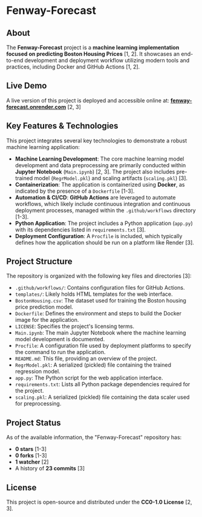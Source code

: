 # Fenway-Forecast

## About
The **Fenway-Forecast** project is a **machine learning implementation focused on predicting Boston Housing Prices** [1, 2]. It showcases an end-to-end development and deployment workflow utilizing modern tools and practices, including Docker and GitHub Actions [1, 2].

## Live Demo
A live version of this project is deployed and accessible online at:
**[fenway-forecast.onrender.com](https://fenway-forecast.onrender.com/)** [2, 3]

## Key Features & Technologies
This project integrates several key technologies to demonstrate a robust machine learning application:
*   **Machine Learning Development**: The core machine learning model development and data preprocessing are primarily conducted within **Jupyter Notebook** (`Main.ipynb`) [2, 3]. The project also includes pre-trained model (`RegrModel.pkl`) and scaling artifacts (`scaling.pkl`) [3].
*   **Containerization**: The application is containerized using **Docker**, as indicated by the presence of a `Dockerfile` [1-3].
*   **Automation & CI/CD**: **GitHub Actions** are leveraged to automate workflows, which likely include continuous integration and continuous deployment processes, managed within the `.github/workflows` directory [1-3].
*   **Python Application**: The project includes a Python application (`app.py`) with its dependencies listed in `requirements.txt` [3].
*   **Deployment Configuration**: A `Procfile` is included, which typically defines how the application should be run on a platform like Render [3].

## Project Structure
The repository is organized with the following key files and directories [3]:
*   `.github/workflows/`: Contains configuration files for GitHub Actions.
*   `templates/`: Likely holds HTML templates for the web interface.
*   `BostonHousing.csv`: The dataset used for training the Boston housing price prediction model.
*   `Dockerfile`: Defines the environment and steps to build the Docker image for the application.
*   `LICENSE`: Specifies the project's licensing terms.
*   `Main.ipynb`: The main Jupyter Notebook where the machine learning model development is documented.
*   `Procfile`: A configuration file used by deployment platforms to specify the command to run the application.
*   `README.md`: This file, providing an overview of the project.
*   `RegrModel.pkl`: A serialized (pickled) file containing the trained regression model.
*   `app.py`: The Python script for the web application interface.
*   `requirements.txt`: Lists all Python package dependencies required for the project.
*   `scaling.pkl`: A serialized (pickled) file containing the data scaler used for preprocessing.

## Project Status
As of the available information, the "Fenway-Forecast" repository has:
*   **0 stars** [1-3]
*   **0 forks** [1-3]
*   **1 watcher** [2]
*   A history of **23 commits** [3]

## License
This project is open-source and distributed under the **CC0-1.0 License** [2, 3].

